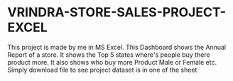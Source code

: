 # VRINDRA-STORE-SALES-PROJECT-EXCEL
This project is made by me in MS Excel.
This Dashboard shows the Annual Report of a store. It shows the Top 5 states where's people buy there product more. It also shows who buy more Product Male or Female etc.
Simply download file to see project
dataset is in one of the sheet 
